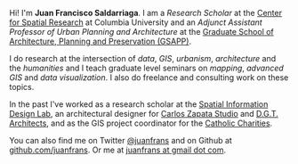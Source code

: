 <p>Hi! I'm <b>Juan Francisco Saldarriaga</b>. I am a <i>Research Scholar</i> at the <a href="http://c4sr.columbia.edu/">Center for Spatial Research</a> at Columbia University and an <i>Adjunct Assistant Professor of Urban Planning and Architecture</i> at the <a href="http://www.arch.columbia.edu/"> Graduate School of Architecture, Planning and Preservation (GSAPP)</a>.</p>
<p>I do research at the intersection of <i>data</i>, <i>GIS</i>, <i>urbanism</i>, <i>architecture</i> and the <i>humanities</i> and I teach graduate level seminars on <i>mapping</i>, <i>advanced GIS</i> and <i>data visualization</i>. I also do freelance and consulting work on these topics.</p>
<p>In the past I've worked as a research scholar at the <a href="http://spatialinformationdesignlab.org/">Spatial Information Design Lab</a>, an architectural designer for <a href="http://www.cz-studio.com/">Carlos Zapata Studio</a> and <a href="http://www.dgtarchitects.com/">D.G.T. Architects</a>, and as the GIS project coordinator for the <a href="http://www.catholiccharitiesny.org/">Catholic Charities</a>.</p>
<p>You can also find me on Twitter <a href="https://twitter.com/juanfrans">@juanfrans</a> and on Github at <a href="https://github.com/juanfrans">github.com/juanfrans</a>. Or me at <a href="mailto:juanfrans@gmail.com">juanfrans at gmail dot com</a>.<p>